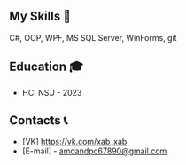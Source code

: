 

## My Skills 🔨
C#, OOP, WPF, MS SQL Server, WinForms, git

## Education 🎓
- HCI NSU - 2023

## Contacts 📞
- [VK] https://vk.com/xab_xab
- [E-mail] - amdandpc67890@gmail.com
